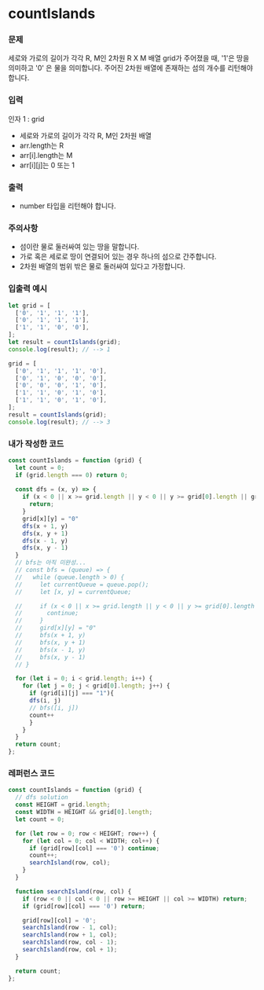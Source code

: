 
# countIslands
### 문제
세로와 가로의 길이가 각각 R, M인 2차원 R X M 배열 grid가 주어졌을 때, '1'은 땅을 의미하고 '0' 은 물을 의미합니다. 주어진 2차원 배열에 존재하는 섬의 개수를 리턴해야 합니다.

### 입력
인자 1 : grid
- 세로와 가로의 길이가 각각 R, M인 2차원 배열
- arr.length는 R
- arr[i].length는 M
- arr[i][j]는 0 또는 1
### 출력
- number 타입을 리턴해야 합니다.
### 주의사항
- 섬이란 물로 둘러싸여 있는 땅을 말합니다.
- 가로 혹은 세로로 땅이 연결되어 있는 경우 하나의 섬으로 간주합니다.
- 2차원 배열의 범위 밖은 물로 둘러싸여 있다고 가정합니다.

### 입출력 예시
```js
let grid = [
  ['0', '1', '1', '1'],
  ['0', '1', '1', '1'],
  ['1', '1', '0', '0'],
];
let result = countIslands(grid);
console.log(result); // --> 1

grid = [
  ['0', '1', '1', '1', '0'],
  ['0', '1', '0', '0', '0'],
  ['0', '0', '0', '1', '0'],
  ['1', '1', '0', '1', '0'],
  ['1', '1', '0', '1', '0'],
];
result = countIslands(grid);
console.log(result); // --> 3
```

### 내가 작성한 코드
```js
const countIslands = function (grid) {
  let count = 0;
  if (grid.length === 0) return 0;
  
  const dfs = (x, y) => {
    if (x < 0 || x >= grid.length || y < 0 || y >= grid[0].length || grid[x][y] === '0') {
      return;
    }
    grid[x][y] = "0"
    dfs(x + 1, y)
    dfs(x, y + 1)
    dfs(x - 1, y)
    dfs(x, y - 1)
  }
  // bfs는 아직 미완성...
  // const bfs = (queue) => {
  //   while (queue.length > 0) {
  //     let currentQueue = queue.pop();
  //     let [x, y] = currentQueue;

  //     if (x < 0 || x >= grid.length || y < 0 || y >= grid[0].length || grid[x][y] === '0') {
  //       continue;
  //     }
  //     gird[x][y] = "0"
  //     bfs(x + 1, y)
  //     bfs(x, y + 1)
  //     bfs(x - 1, y)
  //     bfs(x, y - 1)
  // }

  for (let i = 0; i < grid.length; i++) {
    for (let j = 0; j < grid[0].length; j++) {
      if (grid[i][j] === "1"){
      dfs(i, j)
      // bfs([i, j])
      count++
      }
    }
  }
  return count;
};

```

### 레퍼런스 코드
```js
const countIslands = function (grid) {
  // dfs solution
  const HEIGHT = grid.length;
  const WIDTH = HEIGHT && grid[0].length;
  let count = 0;

  for (let row = 0; row < HEIGHT; row++) {
    for (let col = 0; col < WIDTH; col++) {
      if (grid[row][col] === '0') continue;
      count++;
      searchIsland(row, col);
    }
  }

  function searchIsland(row, col) {
    if (row < 0 || col < 0 || row >= HEIGHT || col >= WIDTH) return;
    if (grid[row][col] === '0') return;

    grid[row][col] = '0';
    searchIsland(row - 1, col);
    searchIsland(row + 1, col);
    searchIsland(row, col - 1);
    searchIsland(row, col + 1);
  }

  return count;
};
```